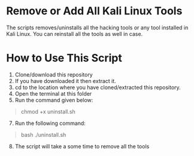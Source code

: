 # Remove or Add All Kali Linux Tools
The scripts removes/uninstalls all the hacking tools or any tool installed in Kali Linux.
You can reinstall all the tools as well in case.

# How to Use This Script
1. Clone/download this repository
2. If you have downloaded it then extract it.
3. cd to the location where you have cloned/extracted this repository.
4. Open the terminal at this folder 
5. Run the command given below:
  > chmod +x uninstall.sh
7. Run the following command:
  > bash ./uninstall.sh
8. The script will take a some time to remove all the tools
